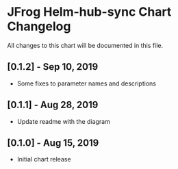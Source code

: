 # JFrog Helm-hub-sync Chart Changelog
All changes to this chart will be documented in this file.

## [0.1.2] - Sep 10, 2019
* Some fixes to parameter names and descriptions

## [0.1.1] - Aug 28, 2019
* Update readme with the diagram

## [0.1.0] - Aug 15, 2019
* Initial chart release
